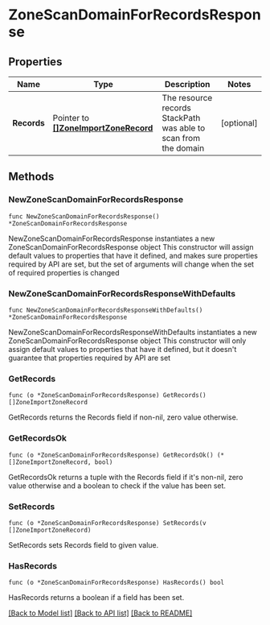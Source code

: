 # ZoneScanDomainForRecordsResponse

## Properties

Name | Type | Description | Notes
------------ | ------------- | ------------- | -------------
**Records** | Pointer to [**[]ZoneImportZoneRecord**](zoneImportZoneRecord.md) | The resource records StackPath was able to scan from the domain | [optional] 

## Methods

### NewZoneScanDomainForRecordsResponse

`func NewZoneScanDomainForRecordsResponse() *ZoneScanDomainForRecordsResponse`

NewZoneScanDomainForRecordsResponse instantiates a new ZoneScanDomainForRecordsResponse object
This constructor will assign default values to properties that have it defined,
and makes sure properties required by API are set, but the set of arguments
will change when the set of required properties is changed

### NewZoneScanDomainForRecordsResponseWithDefaults

`func NewZoneScanDomainForRecordsResponseWithDefaults() *ZoneScanDomainForRecordsResponse`

NewZoneScanDomainForRecordsResponseWithDefaults instantiates a new ZoneScanDomainForRecordsResponse object
This constructor will only assign default values to properties that have it defined,
but it doesn't guarantee that properties required by API are set

### GetRecords

`func (o *ZoneScanDomainForRecordsResponse) GetRecords() []ZoneImportZoneRecord`

GetRecords returns the Records field if non-nil, zero value otherwise.

### GetRecordsOk

`func (o *ZoneScanDomainForRecordsResponse) GetRecordsOk() (*[]ZoneImportZoneRecord, bool)`

GetRecordsOk returns a tuple with the Records field if it's non-nil, zero value otherwise
and a boolean to check if the value has been set.

### SetRecords

`func (o *ZoneScanDomainForRecordsResponse) SetRecords(v []ZoneImportZoneRecord)`

SetRecords sets Records field to given value.

### HasRecords

`func (o *ZoneScanDomainForRecordsResponse) HasRecords() bool`

HasRecords returns a boolean if a field has been set.


[[Back to Model list]](../README.md#documentation-for-models) [[Back to API list]](../README.md#documentation-for-api-endpoints) [[Back to README]](../README.md)


